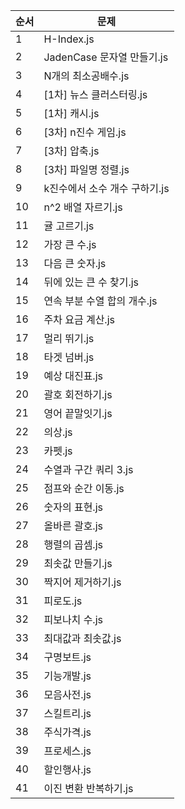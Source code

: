 | 순서 | 문제 |
|-------|-----------|
| 1 | H-Index.js |
| 2 | JadenCase 문자열 만들기.js |
| 3 | N개의 최소공배수.js |
| 4 | [1차] 뉴스 클러스터링.js |
| 5 | [1차] 캐시.js |
| 6 | [3차] n진수 게임.js |
| 7 | [3차] 압축.js |
| 8 | [3차] 파일명 정렬.js |
| 9 | k진수에서 소수 개수 구하기.js |
| 10 | n^2 배열 자르기.js |
| 11 | 귤 고르기.js |
| 12 | 가장 큰 수.js |
| 13 | 다음 큰 숫자.js |
| 14 | 뒤에 있는 큰 수 찾기.js |
| 15 | 연속 부분 수열 합의 개수.js |
| 16 | 주차 요금 계산.js |
| 17 | 멀리 뛰기.js |
| 18 | 타겟 넘버.js |
| 19 | 예상 대진표.js |
| 20 | 괄호 회전하기.js |
| 21 | 영어 끝말잇기.js |
| 22 | 의상.js |
| 23 | 카펫.js |
| 24 | 수열과 구간 쿼리 3.js |
| 25 | 점프와 순간 이동.js |
| 26 | 숫자의 표현.js |
| 27 | 올바른 괄호.js |
| 28 | 행렬의 곱셈.js |
| 29 | 최솟값 만들기.js |
| 30 | 짝지어 제거하기.js |
| 31 | 피로도.js |
| 32 | 피보나치 수.js |
| 33 | 최대값과 최솟값.js |
| 34 | 구명보트.js |
| 35 | 기능개발.js |
| 36 | 모음사전.js |
| 37 | 스킬트리.js |
| 38 | 주식가격.js |
| 39 | 프로세스.js |
| 40 | 할인행사.js |
| 41 | 이진 변환 반복하기.js |
